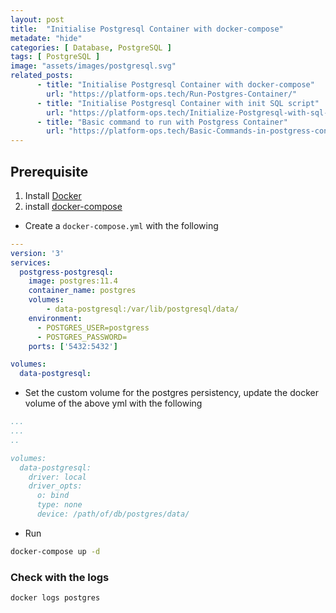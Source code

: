 ```yaml
---
layout: post
title:  "Initialise Postgresql Container with docker-compose"
metadate: "hide"
categories: [ Database, PostgreSQL ]
tags: [ PostgreSQL ]
image: "assets/images/postgresql.svg"
related_posts: 
      - title: "Initialise Postgresql Container with docker-compose"
        url: "https://platform-ops.tech/Run-Postgres-Container/"
      - title: "Initialise Postgresql Container with init SQL script"
        url: "https://platform-ops.tech/Initialize-Postgresql-with-sql-script/"
      - title: "Basic command to run with Postgress Container"
        url: "https://platform-ops.tech/Basic-Commands-in-postgress-container/"
---
```


## Prerequisite

1. Install [Docker](https://docs.docker.com/install/linux/docker-ce/ubuntu/)
2. install [docker-compose](https://docs.docker.com/compose/install/)

- Create a `docker-compose.yml` with the following

```yml
---
version: '3'
services:
  postgress-postgresql:
    image: postgres:11.4
    container_name: postgres
    volumes:
        - data-postgresql:/var/lib/postgresql/data/
    environment:
      - POSTGRES_USER=postgress
      - POSTGRES_PASSWORD=
    ports: ['5432:5432']

volumes:
  data-postgresql:
```

- Set the custom volume for the postgres persistency, update the docker volume of the above yml with the following

```yml
...
...
..

volumes:
  data-postgresql:
    driver: local
    driver_opts:
      o: bind
      type: none
      device: /path/of/db/postgres/data/  
```

- Run

```bash
docker-compose up -d
```
### Check with the logs 

```bash
docker logs postgres
```


